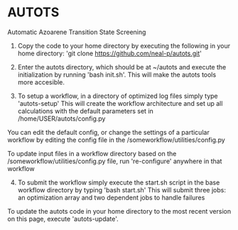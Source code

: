 # AUTOTS
Automatic Azoarene Transition State Screening

1. Copy the code to your home directory by executing the following in your home directory:
'git clone https://github.com/neal-p/autots.git'

2. Enter the autots directory, which should be at ~/autots and execute the initialization by running 'bash init.sh'. This will make the autots tools more accesible. 

3. To setup a workflow, in a directory of optimized log files simply type 'autots-setup'
This will create the workflow architecture and set up all calculations with the default parameters set in /home/USER/autots/config.py

You can edit the default config, 
or change the settings of a particular workflow by editing the config file in the /someworkflow/utilities/config.py

To update input files in a workflow directory based on the /someworkflow/utilities/config.py file, run 're-configure' anywhere in that workflow

4. To submit the workflow simply execute the start.sh script in the base workflow directory by typing 'bash start.sh'
This will submit three jobs: an optimization array and two dependent jobs to handle failures

To update the autots code in your home directory to the most recent version on this page, execute 'autots-update'.
